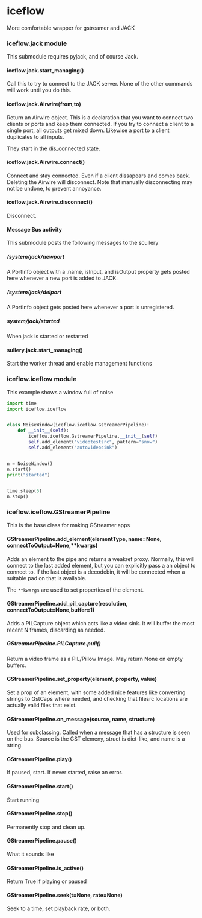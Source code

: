 # iceflow
More comfortable wrapper for gstreamer and JACK


### iceflow.jack module

This submodule requires pyjack, and of course Jack.

#### iceflow.jack.start_managing()

Call this to try to connect to the JACK server.  None of the other commands will work until you do this.


#### iceflow.jack.Airwire(from,to)
Return an Airwire object. This is a declaration that you want to connect two clients or ports and keep them connected.
If you try to connect a client to a single port, all outputs get mixed down. Likewise a port to a client duplicates to all inputs.

They start in the dis_connected state.


#### iceflow.jack.Airwire.connect()
Connect and stay connected. Even if a client dissapears and comes back. Deleting the Airwire will disconnect.
Note that manually disconnecting may not be undone, to prevent annoyance.

#### iceflow.jack.Airwire.disconnect()
Disconnect.


#### Message Bus activity

This submodule posts the following messages to the scullery
##### /system/jack/newport
 A PortInfo object with a .name, isInput, and isOutput property gets posted here whenever a new port is added to JACK.

##### /system/jack/delport
 A PortInfo object gets posted here whenever a port is unregistered.

##### system/jack/started
When jack is started or restarted

#### sullery.jack.start_managing()
Start the worker thread and enable management functions


### iceflow.iceflow module


This example shows a window full of noise

```python
import time
import iceflow.iceflow


class NoiseWindow(iceflow.iceflow.GstreamerPipeline):
    def __init__(self):
        iceflow.iceflow.GstreamerPipeline.__init__(self)
        self.add_element("videotestsrc", pattern="snow")
        self.add_element("autovideosink")


n = NoiseWindow()
n.start()
print("started")


time.sleep(5)
n.stop()
````

### iceflow.iceflow.GStreamerPipeline
This is the base class for making GStreamer apps

#### GStreamerPipeline.add_element(elementType, name=None, connectToOutput=None,**kwargs)

Adds an element to the pipe and returns a weakref proxy. Normally, this will connect to the last added
element, but you can explicitly pass a an object to connect to. If the last object is a decodebin, it will be connected when a suitable pad
on that is available.

The `**kwargs` are used to set properties of the element.

#### GStreamerPipeline.add_pil_capture(resolution, connectToOutput=None,buffer=1)
Adds a PILCapture object which acts like a video sink. It will buffer the most recent N frames, discarding as needed.

##### GStreamerPipeline.PILCapture.pull()
Return a video frame as a PIL/Pillow Image. May return None on empty buffers.

#### GStreamerPipeline.set_property(element, property, value)
Set a prop of an element, with some added nice features like converting strings to GstCaps where needed, and checking that filesrc locations are actually
valid files that exist.

#### GStreamerPipeline.on_message(source, name, structure)
Used for subclassing. Called when a message that has a structure is seen on the bus. Source is the GST elemeny, struct is dict-like, and name is a string.

#### GStreamerPipeline.play()
If paused, start. If never started, raise an error.

#### GStreamerPipeline.start()
Start running

#### GStreamerPipeline.stop()

Permanently stop and clean up.

#### GStreamerPipeline.pause()

What it sounds like

#### GStreamerPipeline.is_active()

Return True if playing or paused

#### GStreamerPipeline.seek(t=None, rate=None)
Seek to a time, set playback rate, or both.

